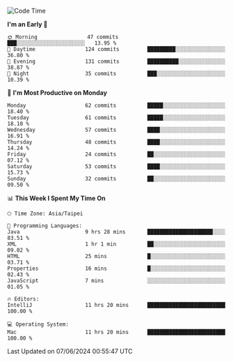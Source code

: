 <!--START_SECTION:waka-->
![Code Time](http://img.shields.io/badge/Code%20Time-1%2C069%20hrs%2024%20mins-blue)

**I'm an Early 🐤** 

```text
🌞 Morning                47 commits          ███░░░░░░░░░░░░░░░░░░░░░░   13.95 % 
🌆 Daytime                124 commits         █████████░░░░░░░░░░░░░░░░   36.80 % 
🌃 Evening                131 commits         ██████████░░░░░░░░░░░░░░░   38.87 % 
🌙 Night                  35 commits          ███░░░░░░░░░░░░░░░░░░░░░░   10.39 % 
```
📅 **I'm Most Productive on Monday** 

```text
Monday                   62 commits          █████░░░░░░░░░░░░░░░░░░░░   18.40 % 
Tuesday                  61 commits          █████░░░░░░░░░░░░░░░░░░░░   18.10 % 
Wednesday                57 commits          ████░░░░░░░░░░░░░░░░░░░░░   16.91 % 
Thursday                 48 commits          ████░░░░░░░░░░░░░░░░░░░░░   14.24 % 
Friday                   24 commits          ██░░░░░░░░░░░░░░░░░░░░░░░   07.12 % 
Saturday                 53 commits          ████░░░░░░░░░░░░░░░░░░░░░   15.73 % 
Sunday                   32 commits          ██░░░░░░░░░░░░░░░░░░░░░░░   09.50 % 
```


📊 **This Week I Spent My Time On** 

```text
🕑︎ Time Zone: Asia/Taipei

💬 Programming Languages: 
Java                     9 hrs 28 mins       █████████████████████░░░░   83.51 % 
XML                      1 hr 1 min          ██░░░░░░░░░░░░░░░░░░░░░░░   09.02 % 
HTML                     25 mins             █░░░░░░░░░░░░░░░░░░░░░░░░   03.71 % 
Properties               16 mins             █░░░░░░░░░░░░░░░░░░░░░░░░   02.43 % 
JavaScript               7 mins              ░░░░░░░░░░░░░░░░░░░░░░░░░   01.05 % 

🔥 Editors: 
IntelliJ                 11 hrs 20 mins      █████████████████████████   100.00 % 

💻 Operating System: 
Mac                      11 hrs 20 mins      █████████████████████████   100.00 % 
```


 Last Updated on 07/06/2024 00:55:47 UTC
<!--END_SECTION:waka-->

